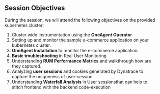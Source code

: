## Session Objectives
During the session, we will attend the following objectives on the provided kubernetes cluster:
1. Cluster wide instrumentation using the **OneAgent Operator**
1. Setting up and monitor the sample e-commerce application​ on your kubernetes cluster.
1. **OneAgent Installation​** to monitor the e-commerce application.
1. **Basic troubleshooting** in Real User Monitoring​
1. Understanding **RUM Performance Metrics** and walkthrough how are they captured.
1. Analyzing **user sessions** and cookies generated by Dynatrace​ to capture the uniqueness of user-session
1. Understanding **Waterfall Analysis** in User sessions​ that can help to stitch frontend with the backend code-execution


